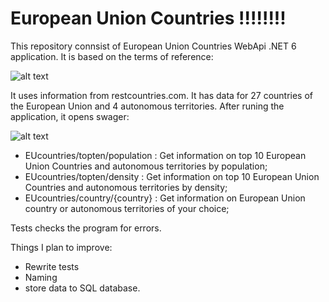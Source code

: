# European Union Countries !!!!!!!!

   This repository connsist of European Union Countries WebApi .NET 6 application. It is based on the terms of reference:
   
   ![alt text](https://github.com/MDirvens/DataFiles/blob/main/28StoneTask/Task.png)
   
   It uses information from restcountries.com. It has data for 27 countries of the European Union and 4 autonomous territories. After runing the application, it opens swager:  
   
   ![alt text](https://github.com/MDirvens/DataFiles/blob/main/Pictures/SwaggerEUCountries.png)

- EUcountries/topten/population : Get information on top 10 European Union Countries and autonomous territories by population;
- EUcountries/topten/density : Get information on top 10 European Union Countries and autonomous territories by density;
- EUcountries/country/{country} : Get information on European Union country or autonomous territories of your choice;

Tests checks the program for errors.
   
Things I plan to improve:

- Rewrite tests
- Naming
- store data to SQL database.    
